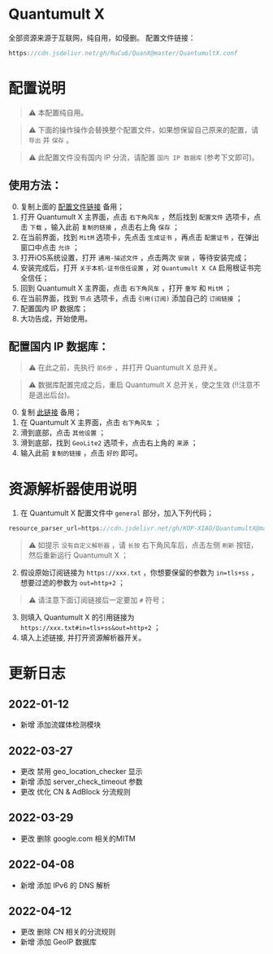 # Quantumult X

全部资源来源于互联网，纯自用，如侵删。
配置文件链接：
```Java
https://cdn.jsdelivr.net/gh/RuCu6/QuanX@master/QuantumultX.conf
```

# 配置说明

>⚠️ 本配置纯自用。

>⚠️ 下面的操作操作会替换整个配置文件，如果想保留自己原来的配置，请 `导出` 并 `保存` 。

>⚠️ 此配置文件没有国内 IP 分流，请配置 `国内 IP 数据库` (参考下文即可)。

## 使用方法：
  0. 复制上面的 [配置文件链接](https://cdn.jsdelivr.net/gh/RuCu6/QuanX@master/QuantumultX.conf) 备用；
  1. 打开 Quantumult X 主界面，点击 `右下角风车` ，然后找到 `配置文件` 选项卡，点击 `下载` ，输入此前 `复制的链接` ，点击右上角 `保存` ；
  2. 在当前界面，找到 `MitM` 选项卡，先点击 `生成证书` ，再点击 `配置证书` ，在弹出窗口中点击 `允许` ；
  3. 打开iOS系统设置，打开 `通用-描述文件` ，点击两次 `安装` ，等待安装完成；
  4. 安装完成后，打开 `关于本机-证书信任设置` ，对 `Quantumult X CA` 启用根证书完全信任；
  5. 回到 Quantumult X 主界面，点击 `右下角风车` ，打开 `重写` 和 `MitM` ；
  6. 在当前界面，找到 `节点` 选项卡，点击 `引用(订阅)` 添加自己的 `订阅链接` ；
  7. 配置国内 IP 数据库；
  8. 大功告成，开始使用。

## 配置国内 IP 数据库：
>⚠️ 在此之前，先执行 `前6步` ，并打开 Quantumult X 总开关。

>⚠️ 数据库配置完成之后，重启 Quantumult X 总开关，使之生效 (‼️注意不是退出后台)。
  0. 复制 [此链接](https://raw.githubusercontent.com/Hackl0us/GeoIP2-CN/release/Country.mmdb) 备用；
  1. 在 Quantumult X 主界面，点击 `右下角风车` ；
  2. 滑到底部，点击 `其他设置` ；
  3. 滑到底部，找到 `GeoLite2` 选项卡，点击右上角的 `来源` ；
  4. 输入此前 `复制的链接` ，点击 `好的` 即可。

# 资源解析器使用说明

1. 在 Quantumult X 配置文件中 `general` 部分，加入下列代码；
```Java
resource_parser_url=https://cdn.jsdelivr.net/gh/KOP-XIAO/QuantumultX@master/Scripts/resource-parser.js
```
>⚠️ 如提示 `没有自定义解析器` ，请 `长按` 右下角风车后，点击左侧 `刷新` 按钮，然后重新运行 Quantumult X ；
2. 假设原始订阅链接为 `https://xxx.txt` ，你想要保留的参数为 `in=tls+ss` ，想要过滤的参数为 `out=http+2` ；
>⚠️ 请注意下面订阅链接后一定要加 `#` 符号；
3. 则填入 Quantumult X 的引用链接为 `https://xxx.txt#in=tls+ss&out=http+2` ；
4. 填入上述链接, 并打开资源解析器开关。

# 更新日志

## 2022-01-12
- 新增 添加流媒体检测模块
## 2022-03-27
- 更改 禁用 geo_location_checker 显示
- 新增 添加 server_check_timeout 参数
- 更改 优化 CN & AdBlock 分流规则
## 2022-03-29
- 更改 删除 google.com 相关的MITM
## 2022-04-08
- 新增 添加 IPv6 的 DNS 解析
## 2022-04-12
- 更改 删除 CN 相关的分流规则
- 新增 添加 GeoIP 数据库
